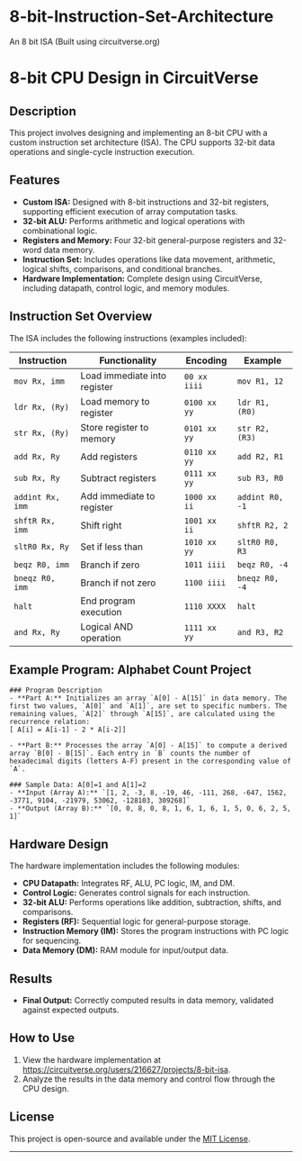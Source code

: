 # 8-bit-Instruction-Set-Architecture
An 8 bit ISA (Built using circuitverse.org)

# 8-bit CPU Design in CircuitVerse

## Description
This project involves designing and implementing an 8-bit CPU with a custom instruction set architecture (ISA). The CPU supports 32-bit data operations and single-cycle instruction execution.

## Features
- **Custom ISA:** Designed with 8-bit instructions and 32-bit registers, supporting efficient execution of array computation tasks.
- **32-bit ALU:** Performs arithmetic and logical operations with combinational logic.
- **Registers and Memory:** Four 32-bit general-purpose registers and 32-word data memory.
- **Instruction Set:** Includes operations like data movement, arithmetic, logical shifts, comparisons, and conditional branches.
- **Hardware Implementation:** Complete design using CircuitVerse, including datapath, control logic, and memory modules.

## Instruction Set Overview
The ISA includes the following instructions (examples included):

| Instruction | Functionality                | Encoding   | Example                |
|-------------|------------------------------|------------|------------------------|
| `mov Rx, imm` | Load immediate into register | `00 xx iiii` | `mov R1, 12`       |
| `ldr Rx, (Ry)` | Load memory to register     | `0100 xx yy` | `ldr R1, (R0)`     |
| `str Rx, (Ry)` | Store register to memory    | `0101 xx yy` | `str R2, (R3)`     |
| `add Rx, Ry`   | Add registers              | `0110 xx yy` | `add R2, R1`        |
| `sub Rx, Ry`   | Subtract registers         | `0111 xx yy` | `sub R3, R0`        |
| `addint Rx, imm` | Add immediate to register | `1000 xx ii` | `addint R0, -1`    |
| `shftR Rx, imm` | Shift right                | `1001 xx ii` | `shftR R2, 2`      |
| `sltR0 Rx, Ry` | Set if less than           | `1010 xx yy` | `sltR0 R0, R3`      |
| `beqz R0, imm` | Branch if zero             | `1011 iiii` | `beqz R0, -4`        |
| `bneqz R0, imm`| Branch if not zero         | `1100 iiii` | `bneqz R0, -4`       |
| `halt`         | End program execution      | `1110 XXXX` | `halt`               |
| `and Rx, Ry`   | Logical AND operation      | `1111 xx yy` | `and R3, R2`        |

## Example Program: Alphabet Count Project
    ### Program Description
    - **Part A:** Initializes an array `A[0] - A[15]` in data memory. The first two values, `A[0]` and `A[1]`, are set to specific numbers. The remaining values, `A[2]` through `A[15]`, are calculated using the recurrence relation:  
    [ A[i] = A[i-1] - 2 * A[i-2]]
    
    - **Part B:** Processes the array `A[0] - A[15]` to compute a derived array `B[0] - B[15]`. Each entry in `B` counts the number of hexadecimal digits (letters A-F) present in the corresponding value of `A`.
    
    ### Sample Data: A[0]=1 and A[1]=2
    - **Input (Array A):** `[1, 2, -3, 8, -19, 46, -111, 268, -647, 1562, -3771, 9104, -21979, 53062, -128103, 309268]`
    - **Output (Array B):** `[0, 0, 8, 0, 8, 1, 6, 1, 6, 1, 5, 0, 6, 2, 5, 1]`

## Hardware Design
The hardware implementation includes the following modules:
- **CPU Datapath:** Integrates RF, ALU, PC logic, IM, and DM.
- **Control Logic:** Generates control signals for each instruction.
- **32-bit ALU:** Performs operations like addition, subtraction, shifts, and comparisons.
- **Registers (RF):** Sequential logic for general-purpose storage.
- **Instruction Memory (IM):** Stores the program instructions with PC logic for sequencing.
- **Data Memory (DM):** RAM module for input/output data.

## Results
- **Final Output:** Correctly computed results in data memory, validated against expected outputs.

## How to Use
1. View the hardware implementation at https://circuitverse.org/users/216627/projects/8-bit-isa.
2. Analyze the results in the data memory and control flow through the CPU design.

## License
This project is open-source and available under the [MIT License](LICENSE).

---
